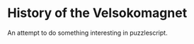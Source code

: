 
History of the Velsokomagnet
============================

An attempt to do something interesting in puzzlescript.
